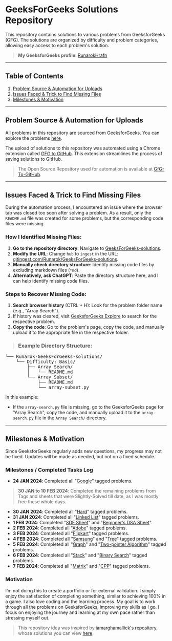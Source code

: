 # GeeksForGeeks Solutions Repository

This repository contains solutions to various problems from GeeksforGeeks (GFG). The solutions are organized by difficulty and problem categories, allowing easy access to each problem's solution.  
> **My GeeksforGeeks profile**: [RunarokHrafn](https://www.geeksforgeeks.org/user/runarokhrafn/)

---

## Table of Contents

1. [Problem Source & Automation for Uploads](#problem-source--automation-for-uploads)  
2. [Issues Faced & Trick to Find Missing Files](#issues-faced--trick-to-find-missing-files)  
3. [Milestones & Motivation](#milestones--motivation)

---

## Problem Source & Automation for Uploads

All problems in this repository are sourced from GeeksforGeeks. You can explore the problems [here](https://www.geeksforgeeks.org/explore?page=1&sortBy=difficulty).

The upload of solutions to this repository was automated using a Chrome extension called [GFG to GitHub](https://chromewebstore.google.com/detail/gfg-to-github/gojabhkegjnlnklkkpkglaembhlknkgk). This extension streamlines the process of saving solutions to GitHub.
> The Open Source Repository used for automation is available at [GfG-To-GitHub](https://github.com/AtharvaNanavate/GfG-To-GitHub).

---

## Issues Faced & Trick to Find Missing Files

During the automation process, I encountered an issue where the browser tab was closed too soon after solving a problem. As a result, only the `README.md` file was created for some problems, but the corresponding code files were missing. 

### How I Identified Missing Files:
1. **Go to the repository directory**: Navigate to [GeeksForGeeks-solutions](https://github.com/Runarok/GeeksForGeeks-solutions).
2. **Modify the URL**: Change `hub` to `ingest` in the URL: [gitingest.com/Runarok/GeeksForGeeks-solutions](https://gitingest.com/Runarok/GeeksForGeeks-solutions).
3. **Manually check directory structure**: Identify missing code files by excluding markdown files (`*md`).
4. **Alternatively, ask ChatGPT**: Paste the directory structure here, and I can help identify missing code files.

### Steps to Recover Missing Code:
1. **Search browser history** (CTRL + H): Look for the problem folder name (e.g., "Array Search").
2. If history was cleared, visit [GeeksforGeeks Explore](https://www.geeksforgeeks.org/explore?page=1&sortBy=difficulty) to search for the respective problem.
3. **Copy the code**: Go to the problem's page, copy the code, and manually upload it to the appropriate file in the respective folder.

> ### Example Directory Structure:
<pre>
└── Runarok-GeeksForGeeks-solutions/
    └── Difficulty: Basic/
        ├── Array Search/
        │   └── README.md
        └── Array Subset/
            ├── README.md
            └── array-subset.py
</pre>

In this example:
- If the `array-search.py` file is missing, go to the GeeksforGeeks page for "Array Search", copy the code, and manually upload it to the `array-search.py` file in the `Array Search/` directory.

---

## Milestones & Motivation

Since GeeksforGeeks regularly adds new questions, my progress may not be fixed. Updates will be made as needed, but not on a fixed schedule.

### Milestones / Completed Tasks Log

- **24 JAN 2024**: Completed all "[Google](https://www.geeksforgeeks.org/explore?page=1&company=Google&sortBy=accuracy)" tagged problems.
> **30 JAN to 10 FEB 2024**: Completed the remaining problems from Tags and sheets that were Slightly-Solved till date, as I was mostly free these whole days.
- **30 JAN 2024**: Completed all "[Hard](https://www.geeksforgeeks.org/explore?page=1&difficulty=Hard&sortBy=accuracy)" tagged problems.
- **31 JAN 2024**: Completed all "[Linked List](https://www.geeksforgeeks.org/explore?page=1&category=Linked%20List&sortBy=accuracy)" tagged problems.
- **1 FEB 2024**: Completed "[SDE Sheet](https://www.geeksforgeeks.org/explore?page=1&sprint=a663236c31453b969852f9ea22507634&sortBy=accuracy&sprint_name=SDE%20Sheet)" and "[Beginner's DSA Sheet](https://www.geeksforgeeks.org/explore?page=1&sprint=ca8ae412173dbd8346c26a0295d098fd&sortBy=accuracy&sprint_name=Beginner%27s%20DSA%20Sheet)".
- **2 FEB 2024**: Completed all "[Adobe](https://www.geeksforgeeks.org/explore?page=1&company=Adobe&sortBy=accuracy)" tagged problems.
- **3 FEB 2024**: Completed all "[Flipkart](https://www.geeksforgeeks.org/explore?page=1&company=Flipkart&sortBy=accuracy)" tagged problems.
- **4 FEB 2024**: Completed all "[Samsung](https://www.geeksforgeeks.org/explore?page=1&company=Samsung&sortBy=accuracy)" and "[Tree](https://www.geeksforgeeks.org/explore?page=1&category=Tree&sortBy=accuracy)" tagged problems.
- **5 FEB 2024**: Completed all "[Graph](https://www.geeksforgeeks.org/explore?page=1&category=Graph&sortBy=accuracy)" and "[Two-pointer Algorithm](https://www.geeksforgeeks.org/explore?page=1&category=two-pointer-algorithm&sortBy=accuracy)" tagged problems.
- **6 FEB 2024**: Completed all "[Stack](https://www.geeksforgeeks.org/explore?page=1&category=Stack&sortBy=accuracy)" and "[Binary Search](https://www.geeksforgeeks.org/explore?page=1&category=Binary%20Search&sortBy=accuracy)" tagged problems.
- **7 FEB 2024**: Completed all "[Matrix](https://www.geeksforgeeks.org/explore?page=1&category=Matrix&sortBy=accuracy)" and "[CPP](https://www.geeksforgeeks.org/explore?page=2&category=CPP&sortBy=accuracy)" tagged problems.
<!--
- **8 FEB 2024**: Completed all "[Sorting](https://www.geeksforgeeks.org/explore?page=1&category=Sorting&sortBy=accuracy)" and "[Bit Magic](https://www.geeksforgeeks.org/explore?page=1&category=Bit%20Magic&sortBy=accuracy)" tagged problems.
- **9 FEB 2024**: Completed all "[STL](https://www.geeksforgeeks.org/explore?page=1&category=STL&sortBy=accuracy)" and "[Dynamic Programming](https://www.geeksforgeeks.org/explore?page=1&category=Dynamic%20Programming&sortBy=accuracy)" tagged problems.
  -->

### Motivation
I’m not doing this to create a portfolio or for external validation. I simply enjoy the satisfaction of completing something, similar to achieving 100% in a game. I also love coding and the learning process. My goal is to work through all the problems on GeeksforGeeks, improving my skills as I go. I focus on enjoying the journey and learning at my own pace rather than stressing myself out.

> This repository idea was inspired by [iamarghamallick's repository](https://github.com/iamarghamallick), whose solutions you can view [here](https://github.com/iamarghamallick/GeeksforGeeks-Solutions/tree/main).
